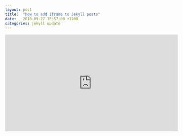 ```yaml
---
layout: post
title:  "how to add iframe to Jekyll posts"
date:   2018-09-27 15:57:00 +1200
categories: jekyll update
---
```

<iframe width="560" height="315" src="https://www.youtube.com/embed/G7J5Y9tat3g" frameborder="0" allow="autoplay; encrypted-media" allowfullscreen></iframe>
